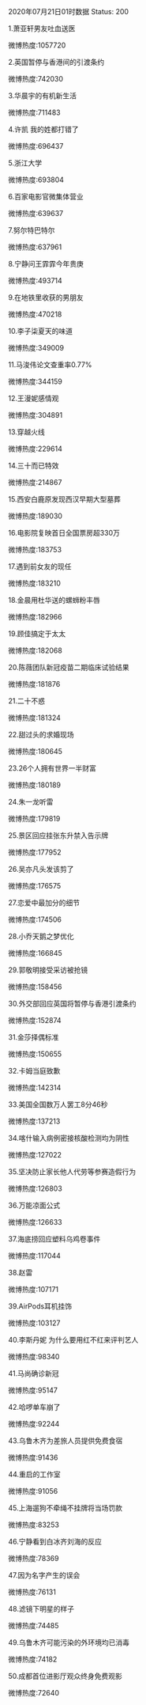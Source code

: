 2020年07月21日01时数据
Status: 200

1.萧亚轩男友吐血送医

微博热度:1057720

2.英国暂停与香港间的引渡条约

微博热度:742030

3.华晨宇的有机新生活

微博热度:711483

4.许凯 我的姓都打错了

微博热度:696437

5.浙江大学

微博热度:693804

6.百家电影官微集体营业

微博热度:639637

7.努尔特巴特尔

微博热度:637961

8.宁静问王霏霏今年贵庚

微博热度:493714

9.在地铁里收获的男朋友

微博热度:470218

10.李子柒夏天的味道

微博热度:349009

11.马浚伟论文查重率0.77%

微博热度:344159

12.王漫妮感情观

微博热度:304891

13.穿越火线

微博热度:229614

14.三十而已特效

微博热度:214867

15.西安白鹿原发现西汉早期大型墓葬

微博热度:189030

16.电影院复映首日全国票房超330万

微博热度:183753

17.遇到前女友的现任

微博热度:183210

18.金晨用杜华送的螺蛳粉丰唇

微博热度:182966

19.顾佳搞定于太太

微博热度:182068

20.陈薇团队新冠疫苗二期临床试验结果

微博热度:181876

21.二十不惑

微博热度:181324

22.甜过头的求婚现场

微博热度:180645

23.26个人拥有世界一半财富

微博热度:180189

24.朱一龙听雷

微博热度:179819

25.景区回应挂张东升禁入告示牌

微博热度:177952

26.吴亦凡头发该剪了

微博热度:176575

27.恋爱中最加分的细节

微博热度:174506

28.小乔天鹅之梦优化

微博热度:166845

29.郭敬明接受采访被抢镜

微博热度:158456

30.外交部回应英国将暂停与香港引渡条约

微博热度:152874

31.金莎择偶标准

微博热度:150655

32.卡姆当庭致歉

微博热度:142314

33.美国全国数万人罢工8分46秒

微博热度:137213

34.喀什输入病例密接核酸检测均为阴性

微博热度:127022

35.坚决防止家长他人代劳等参赛造假行为

微博热度:126803

36.万能凉面公式

微博热度:126633

37.海底捞回应塑料乌鸡卷事件

微博热度:117044

38.赵雷

微博热度:107171

39.AirPods耳机挂饰

微博热度:103127

40.李斯丹妮 为什么要用红不红来评判艺人

微博热度:98340

41.马尚确诊新冠

微博热度:95147

42.哈啰单车崩了

微博热度:92244

43.乌鲁木齐为差旅人员提供免费食宿

微博热度:91436

44.重启的工作室

微博热度:91056

45.上海遛狗不牵绳不挂牌将当场罚款

微博热度:83253

46.宁静看到白冰齐刘海的反应

微博热度:78369

47.因为名字产生的误会

微博热度:76131

48.滤镜下明星的样子

微博热度:74485

49.乌鲁木齐可能污染的外环境均已消毒

微博热度:74182

50.成都首位进影厅观众终身免费观影

微博热度:72640

